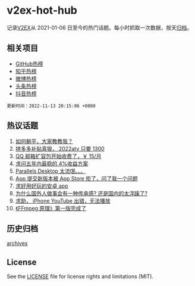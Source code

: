 # v2ex-hot-hub

 记录[V2EX](https://www.v2ex.com/)从 2021-01-06 日至今的热门话题。每小时抓取一次数据，按天[归档](archives)。
 
 ## 相关项目

- [GitHub热榜](https://github.com/lonnyzhang423/github-hot-hub)
- [知乎热榜](https://github.com/lonnyzhang423/zhihu-hot-hub)
- [微博热榜](https://github.com/lonnyzhang423/weibo-hot-hub)
- [头条热榜](https://github.com/lonnyzhang423/toutiao-hot-hub)
- [抖音热榜](https://github.com/lonnyzhang423/douyin-hot-hub)


 `更新时间：2022-11-13 20:15:06 +0800`

## 热议话题

1. [如何躺平，大家教教我？](https://www.v2ex.com/t/894769)
1. [拼多多补贴真狠， 2022atv 只要 1300](https://www.v2ex.com/t/894824)
1. [QQ 邮箱扩容包开始收费了，￥ 15/月](https://www.v2ex.com/t/894818)
1. [求问五年内最稳的 4%收益方案](https://www.v2ex.com/t/894842)
1. [Parallels Desktop 太流氓。。。](https://www.v2ex.com/t/894750)
1. [App 提交新版本被 App Store 拒了，问了我一个问题](https://www.v2ex.com/t/894848)
1. [求好用好玩的安卓 app](https://www.v2ex.com/t/894812)
1. [为什么国外人做事会有一种传承感? 还是国内的太浮躁了?](https://www.v2ex.com/t/894894)
1. [求助， iPhone YouTube 出错，无法播放](https://www.v2ex.com/t/894786)
1. [《FFmpeg 原理》第一版完成了](https://www.v2ex.com/t/894803)

## 历史归档

[archives](archives)

## License

See the [LICENSE](LICENSE) file for license rights and limitations (MIT).
